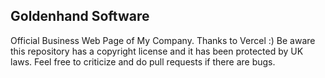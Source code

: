 ## Goldenhand Software

Official Business Web Page of My Company. Thanks to Vercel :)
Be aware this repository has a copyright license and it has been protected by UK laws.
Feel free to criticize and do pull requests if there are bugs.

